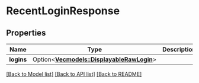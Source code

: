 # RecentLoginResponse

## Properties

Name | Type | Description | Notes
------------ | ------------- | ------------- | -------------
**logins** | Option<[**Vec<models::DisplayableRawLogin>**](DisplayableRawLogin.md)> |  | [optional]

[[Back to Model list]](../README.md#documentation-for-models) [[Back to API list]](../README.md#documentation-for-api-endpoints) [[Back to README]](../README.md)


